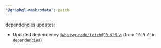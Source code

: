 ```yaml
---
"@graphql-mesh/odata": patch
---
```

dependencies updates:
  - Updated dependency [`@whatwg-node/fetch@^0.9.9` ↗︎](https://www.npmjs.com/package/@whatwg-node/fetch/v/0.9.9) (from `^0.9.0`, in `dependencies`)
